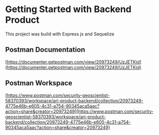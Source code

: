 # Getting Started with Backend Product

This project was build with Express js and Sequelize

## Postman Documentation
[https://documenter.getpostman.com/view/20973249/UzJETKid](https://documenter.getpostman.com/view/20973249/UzJETKid)

## Postman Workspace
[https://www.postman.com/security-geoscientist-58370393/workspace/ari-product-backend/collection/20973249-4775e46b-e605-4c31-a754-90345aca5aac?action=share&creator=20973249](https://www.postman.com/security-geoscientist-58370393/workspace/ari-product-backend/collection/20973249-4775e46b-e605-4c31-a754-90345aca5aac?action=share&creator=20973249)
